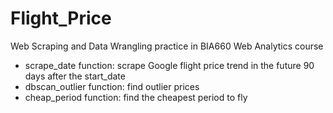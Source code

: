 # Flight_Price

Web Scraping and Data Wrangling practice in BIA660 Web Analytics course

- scrape_date function: scrape Google flight price trend in the future 90 days after the start_date
- dbscan_outlier function: find outlier prices
- cheap_period function: find the cheapest period to fly
